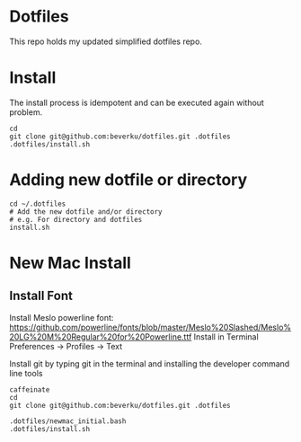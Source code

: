 # Dotfiles
This repo holds my updated simplified dotfiles repo.

# Install
The install process is idempotent and can be executed again without problem.

~~~
cd
git clone git@github.com:beverku/dotfiles.git .dotfiles
.dotfiles/install.sh
~~~

# Adding new dotfile or directory

~~~
cd ~/.dotfiles
# Add the new dotfile and/or directory
# e.g. For directory and dotfiles
install.sh
~~~


# New Mac Install

## Install Font
Install Meslo powerline font: https://github.com/powerline/fonts/blob/master/Meslo%20Slashed/Meslo%20LG%20M%20Regular%20for%20Powerline.ttf
Install in Terminal 
Preferences -> Profiles -> Text

Install git by typing git in the terminal and installing the developer command line tools


~~~
caffeinate
cd
git clone git@github.com:beverku/dotfiles.git .dotfiles

.dotfiles/newmac_initial.bash
.dotfiles/install.sh
~~~
